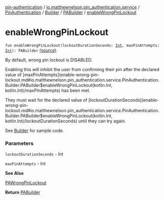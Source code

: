 [pin-authentication](../../../../index.md) / [io.matthewnelson.pin_authentication.service](../../../index.md) / [PinAuthentication](../../index.md) / [Builder](../index.md) / [PABuilder](index.md) / [enableWrongPinLockout](./enable-wrong-pin-lockout.md)

# enableWrongPinLockout

`fun enableWrongPinLockout(lockoutDurationSeconds: `[`Int`](https://kotlinlang.org/api/latest/jvm/stdlib/kotlin/-int/index.html)`, maxPinAttempts: `[`Int`](https://kotlinlang.org/api/latest/jvm/stdlib/kotlin/-int/index.html)`): PABuilder` [(source)](https://github.com/05nelsonm/pin-authentication/blob/master/pin-authentication/src/main/java/io/matthewnelson/pin_authentication/service/PinAuthentication.kt#L148)

By default, wrong pin lockout is DISABLED.

Enabling this will inhibit the user from confirming their pin after the declared
value of [maxPinAttempts](enable-wrong-pin-lockout.md#io.matthewnelson.pin_authentication.service.PinAuthentication.Builder.PABuilder$enableWrongPinLockout(kotlin.Int, kotlin.Int)/maxPinAttempts) has been met.

They must wait for the declared value of [lockoutDurationSeconds](enable-wrong-pin-lockout.md#io.matthewnelson.pin_authentication.service.PinAuthentication.Builder.PABuilder$enableWrongPinLockout(kotlin.Int, kotlin.Int)/lockoutDurationSeconds) until they can
try again.

See [Builder](../index.md) for sample code.

### Parameters

`lockoutDurationSeconds` - Int

`maxPinAttempts` - Int

**See Also**

[PAWrongPinLockout](#)

**Return**
[PABuilder](index.md)

